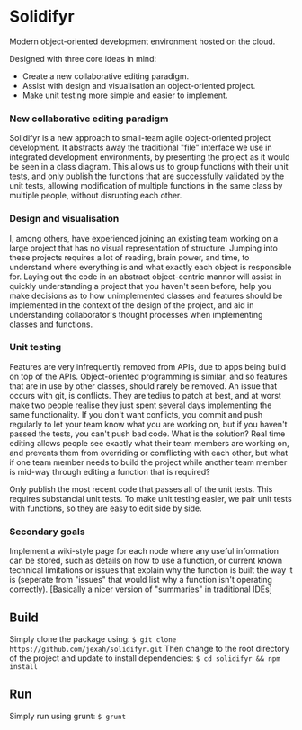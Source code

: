 # Solidifyr
Modern object-oriented development environment hosted on the cloud.

Designed with three core ideas in mind:
* Create a new collaborative editing paradigm.
* Assist with design and visualisation an object-oriented project.
* Make unit testing more simple and easier to implement.

### New collaborative editing paradigm
Solidifyr is a new approach to small-team agile object-oriented project development. It abstracts away the traditional "file" interface we use in integrated development environments, by presenting the project as it would be seen in a class diagram. This allows us to group functions with their unit tests, and only publish the functions that are successfully validated by the unit tests, allowing modification of multiple functions in the same class by multiple people, without disrupting each other.

### Design and visualisation
I, among others, have experienced joining an existing team working on a large project that has no visual representation of structure. Jumping into these projects requires a lot of reading, brain power, and time, to understand where everything is and what exactly each object is responsible for. Laying out the code in an abstract object-centric mannor will assist in quickly understanding a project that you haven't seen before, help you make decisions as to how unimplemented classes and features should be implemented in the context of the design of the project, and aid in understanding collaborator's thought processes when implementing classes and functions.

### Unit testing
Features are very infrequently removed from APIs, due to apps being build on top of the APIs. Object-oriented programming is similar, and so features that are in use by other classes, should rarely be removed. An issue that occurs with git, is conflicts. They are tedius to patch at best, and at worst make two people realise they just spent several days implementing the same functionality. If you don't want conflicts, you commit and push regularly to let your team know what you are working on, but if you haven't passed the tests, you can't push bad code. What is the solution? Real time editing allows people see exactly what their team members are working on, and prevents them from overriding or comflicting with each other, but what if one team member needs to build the project while another team member is mid-way through editing a function that is required?

Only publish the most recent code that passes all of the unit tests. This requires substancial unit tests. To make unit testing easier, we pair unit tests with functions, so they are easy to edit side by side.

### Secondary goals
Implement a wiki-style page for each node where any useful information can be stored, such as details on how to use a function, or current known technical limitations or issues that explain why the function is built the way it is (seperate from "issues" that would list why a function isn't operating correctly). [Basically a nicer version of "summaries" in traditional IDEs]

## Build
Simply clone the package using:
`$ git clone https://github.com/jexah/solidifyr.git`
Then change to the root directory of the project and update to install dependencies:
`$ cd solidifyr && npm install`

## Run
Simply run using grunt:
`$ grunt`